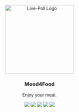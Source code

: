 <p align="center">
  <img alt="Live-Poll Logo" src="./media/logo.png" height="220" />
  <h3 align="center">Mood4Food</h3>
  <p align="center">Enjoy your meal.</p>
  <p align="center">
    <a target="_blank" href="https://github.com/JanPfenning/Mood4Food/releases/latest"><img src="https://img.shields.io/github/v/release/JanPfenning/Mood4Food?include_prereleases"></a>
	<a target="_blank" href="./.github/workflows/generate_apk.yml"><img src="https://img.shields.io/github/workflow/status/JanPfenning/Mood4Food/generate_apk?label=Build"></a>
    <a target="_blank" href="./.github/workflows/execute_tests.yml"><img src="https://img.shields.io/github/workflow/status/JanPfenning/Mood4Food/execute_tests?label=Tests executed"></a>
	<a target="_blank" href="https://codecov.io/gh/JanPfenning/Mood4Food"><img src="https://codecov.io/gh/JanPfenning/Mood4Food/branch/develop/graph/badge.svg"></a>
    <a target="_blank" href="./LICENSE"><img src="https://img.shields.io/github/license/JanPfenning/Mood4Food"></a>
  </p>
</p>